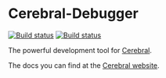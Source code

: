 # Cerebral-Debugger

[![Build status][travis-image]][travis-url]
[![Build status](https://ci.appveyor.com/api/projects/status/oxof3l7jq59ovaof?svg=true)](https://ci.appveyor.com/project/reflog/cerebral-debugger)

The powerful development tool for [Cerebral](https://cerebraljs.com).

The docs you can find at the [Cerebral website](https://cerebraljs.com/docs/introduction/devtools.html).

[travis-image]: https://img.shields.io/travis/cerebral/cerebral-debugger.svg?style=flat
[travis-url]: https://travis-ci.org/cerebral/cerebral-debugger
